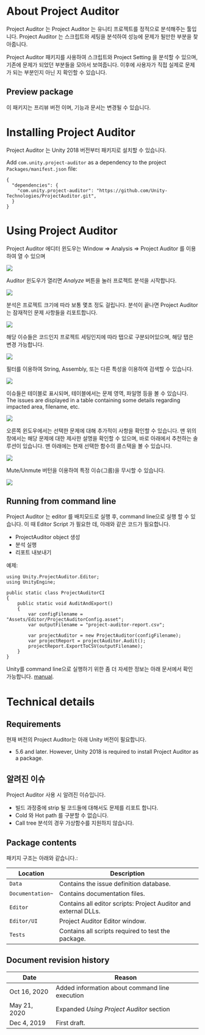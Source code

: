 # About Project Auditor
Project Auditor 는 
Project Auditor 는 유니티 프로젝트를 정적으로 분석해주는 툴입니다. Project Auditor 는 스크립트와 세팅을 분석하여 성능에 문제가 될만한 부분을 찾아줍니다.

Project Auditor 패키지를 사용하여 스크립트와 Project Setting 을 분석할 수 있으며, 기존에 문제가 되었던 부분들을 모아서 보여줍니다. 이후에 사용자가 직접 실제로 문제가 되는 부분인지 아닌 지 확인할 수 있습니다.

## Preview package
이 패키지는 프리뷰 버전 이며, 기능과 문서는 변경될 수 있습니다.

# Installing Project Auditor
Project Auditor 는 Unity 2018 버전부터 패키지로 설치할 수 있습니다.

Add `com.unity.project-auditor` as a dependency to the project `Packages/manifest.json` file:

```
{
  "dependencies": {
    "com.unity.project-auditor": "https://github.com/Unity-Technologies/ProjectAuditor.git",
  }
}
```

# Using Project Auditor
Project Auditor 에디터 윈도우는 Window => Analysis => Project Auditor 를 이용하여 열 수 있으며

<img src="images/window-menu.png">

Auditor 윈도우가 열리면 *Analyze* 버튼을 눌러 프로젝트 분석을 시작합니다.

<img src="images/intro.png">

분석은 프로젝트 크기에 따라 보통 몇초 정도 걸립니다. 분석이 끝나면  Project Auditor 는 잠재적인 문제 사항들을 리포트합니다.

<img src="images/overview.png">

해당 이슈들은 코드인지 프로젝트 세팅인지에 따라 탭으로 구분되어있으며, 해당 탭은 변경 가능합니다.

<img src="images/category.png">

필터를 이용하여 String, Assembly, 또는 다른 특성을 이용하여 검색할 수 있습니다.

<img src="images/filters.png">

이슈들은 테이블로 표시되며, 테이블에서는 문제 영역, 파일명 등을 볼 수 있습니다. 
The issues are displayed in a table containing some details regarding impacted area, filename, etc.

<img src="images/issues.png">

오른쪽 윈도우에서는 선택한 문제에 대해 추가적이 사항을 확인할 수 있습니다. 맨 위의 창에서는 해당 문제에 대한 제사한 설명을 확인할 수 있으며, 바로 아래에서 추천하는 솔루션이 있습니다. 맨 아래에는 현재 선택한 함수의 콜스택을 볼 수 있습니다.

<img src="images/panels.png">

Mute/Unmute 버턴을 이용하여 특정 이슈(그룹)을 무시할 수 있습니다.

<img src="images/mute.png">

## Running from command line

Project Auditor 는 editor 를 배치모드로 실행 후, command line으로 실행 할 수 있습니다.
이 때 Editor Script 가 필요한 데, 아래와 같은 코드가 필요합니다.

* ProjectAuditor object 생성
* 분석 실행
* 리포트 내보내기

예제:

```
using Unity.ProjectAuditor.Editor;
using UnityEngine;

public static class ProjectAuditorCI
{
    public static void AuditAndExport()
    {
        var configFilename = "Assets/Editor/ProjectAuditorConfig.asset";
        var outputFilename = "project-auditor-report.csv";

        var projectAuditor = new ProjectAuditor(configFilename);
        var projectReport = projectAuditor.Audit();
        projectReport.ExportToCSV(outputFilename);
    }
}
```
Unity를 command line으로 실행하기 위한 좀 더 자세한 정보는 
아래 문서에서 확인 가능합니다.
[manual](https://docs.unity3d.com/kr/current/Manual/CommandLineArguments.html).

# Technical details
## Requirements
현재 버전의 Project Auditor는 아래 Unity 버전이 필요합니다.

* 5.6 and later. However, Unity 2018 is required to install Project Auditor as a package.

## 알려진 이슈
Project Auditor 사용 시 알려진 이슈입니다.

* 빌드 과정중에 strip 될 코드들에 대해서도 문제를 리포트 합니다.
* Cold 와 Hot path 를 구분할 수 없습니다.
* Call tree 분석의 경우 가상함수를 지원하지 않습니다.

## Package contents
패키지 구조는 아래와 같습니다.:

|Location|Description|
|---|---|
|`Data`|Contains the issue definition database.|
|`Documentation~`|Contains documentation files.|
|`Editor`|Contains all editor scripts: Project Auditor and external DLLs.|
|`Editor/UI`|Project Auditor Editor window.|
|`Tests`|Contains all scripts required to test the package.|

## Document revision history
|Date|Reason|
|---|---|
|Oct 16, 2020|Added information about command line execution|
|May 21, 2020 |Expanded *Using Project Auditor* section|
|Dec 4, 2019|First draft.|
